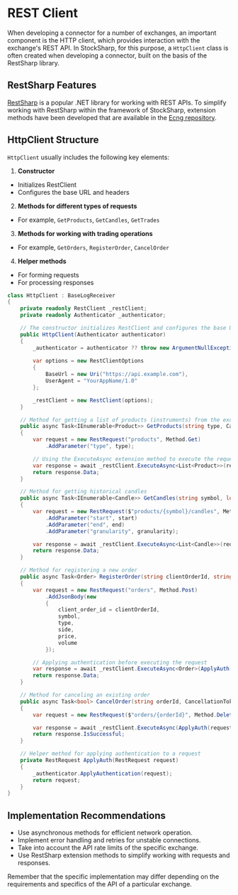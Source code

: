 # REST Client

When developing a connector for a number of exchanges, an important component is the HTTP client, which provides interaction with the exchange's REST API. In StockSharp, for this purpose, a `HttpClient` class is often created when developing a connector, built on the basis of the RestSharp library.

## RestSharp Features

[RestSharp](https://www.nuget.org/packages/RestSharp) is a popular .NET library for working with REST APIs. To simplify working with RestSharp within the framework of StockSharp, extension methods have been developed that are available in the [Ecng repository](https://github.com/StockSharp/Ecng/blob/master/Net.SocketIO/RestSharpHelper.cs).

## HttpClient Structure

`HttpClient` usually includes the following key elements:

1. **Constructor**
  - Initializes RestClient
  - Configures the base URL and headers

2. **Methods for different types of requests**
  - For example, `GetProducts`, `GetCandles`, `GetTrades`

3. **Methods for working with trading operations**
  - For example, `GetOrders`, `RegisterOrder`, `CancelOrder`

4. **Helper methods**
  - For forming requests
  - For processing responses

```cs
class HttpClient : BaseLogReceiver
{
    private readonly RestClient _restClient;
    private readonly Authenticator _authenticator;

    // The constructor initializes RestClient and configures the base URL
    public HttpClient(Authenticator authenticator)
    {
        _authenticator = authenticator ?? throw new ArgumentNullException(nameof(authenticator));
        
        var options = new RestClientOptions
        {
            BaseUrl = new Uri("https://api.example.com"),
            UserAgent = "YourAppName/1.0"
        };

        _restClient = new RestClient(options);
    }

    // Method for getting a list of products (instruments) from the exchange
    public async Task<IEnumerable<Product>> GetProducts(string type, CancellationToken cancellationToken)
    {
        var request = new RestRequest("products", Method.Get)
            .AddParameter("type", type);

        // Using the ExecuteAsync extension method to execute the request
        var response = await _restClient.ExecuteAsync<List<Product>>(request, cancellationToken);
        return response.Data;
    }

    // Method for getting historical candles
    public async Task<IEnumerable<Candle>> GetCandles(string symbol, long start, long end, string granularity, CancellationToken cancellationToken)
    {
        var request = new RestRequest($"products/{symbol}/candles", Method.Get)
            .AddParameter("start", start)
            .AddParameter("end", end)
            .AddParameter("granularity", granularity);

        var response = await _restClient.ExecuteAsync<List<Candle>>(request, cancellationToken);
        return response.Data;
    }

    // Method for registering a new order
    public async Task<Order> RegisterOrder(string clientOrderId, string symbol, string type, string side, decimal? price, decimal volume, CancellationToken cancellationToken)
    {
        var request = new RestRequest("orders", Method.Post)
            .AddJsonBody(new
            {
                client_order_id = clientOrderId,
                symbol,
                type,
                side,
                price,
                volume
            });

        // Applying authentication before executing the request
        var response = await _restClient.ExecuteAsync<Order>(ApplyAuth(request), cancellationToken);
        return response.Data;
    }

    // Method for canceling an existing order
    public async Task<bool> CancelOrder(string orderId, CancellationToken cancellationToken)
    {
        var request = new RestRequest($"orders/{orderId}", Method.Delete);

        var response = await _restClient.ExecuteAsync(ApplyAuth(request), cancellationToken);
        return response.IsSuccessful;
    }

    // Helper method for applying authentication to a request
    private RestRequest ApplyAuth(RestRequest request)
    {
        _authenticator.ApplyAuthentication(request);
        return request;
    }
}
```

## Implementation Recommendations

- Use asynchronous methods for efficient network operation.
- Implement error handling and retries for unstable connections.
- Take into account the API rate limits of the specific exchange.
- Use RestSharp extension methods to simplify working with requests and responses.

Remember that the specific implementation may differ depending on the requirements and specifics of the API of a particular exchange.